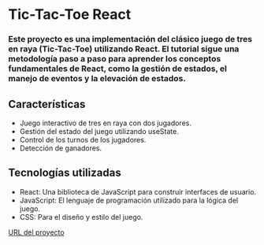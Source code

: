 # Tic-Tac-Toe React
### Este proyecto es una implementación del clásico juego de tres en raya (Tic-Tac-Toe) utilizando React. El tutorial sigue una metodología paso a paso para aprender los conceptos fundamentales de React, como la gestión de estados, el manejo de eventos y la elevación de estados.

## Características
- Juego interactivo de tres en raya con dos jugadores.
- Gestión del estado del juego utilizando useState.
- Control de los turnos de los jugadores.
- Detección de ganadores.

## Tecnologías utilizadas
 - React: Una biblioteca de JavaScript para construir interfaces de usuario.
- JavaScript: El lenguaje de programación utilizado para la lógica del juego.
- CSS: Para el diseño y estilo del juego.



[URL del proyecto](https://tictactoe-andrea-alonso.netlify.app/)
